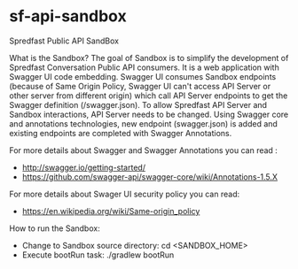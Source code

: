 # sf-api-sandbox
Spredfast Public API SandBox

What is the Sandbox?
The goal of Sandbox is to simplify the development of Spredfast Conversation Public API consumers. It is a web application with Swagger UI code embedding.
Swagger UI consumes Sandbox endpoints (because of Same Origin Policy, Swagger UI can't access API Server or other server from different origin)
which call API Server endpoints to get the Swagger definition (/swagger.json).
To allow Spredfast API Server and Sandbox interactions, API Server needs to be changed. Using Swagger core and annotations technologies,
new endpoint (swagger.json) is added and existing endpoints are completed with Swagger Annotations.


For more details about Swagger and Swagger Annotations you can read :
 * http://swagger.io/getting-started/
 * https://github.com/swagger-api/swagger-core/wiki/Annotations-1.5.X


For more details about Swager UI security policy you can read:
 * https://en.wikipedia.org/wiki/Same-origin_policy


How to run the Sandbox:
  * Change to Sandbox source directory:
    cd <SANDBOX_HOME>
  * Execute bootRun task:
    ./gradlew bootRun

